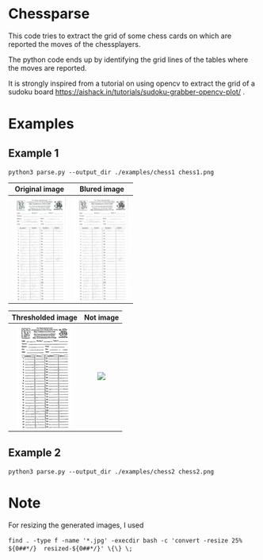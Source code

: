 # Chessparse

This code tries to extract the grid of some chess cards on which are reported the moves of the chessplayers.

The python code ends up by identifying the grid lines of the tables where the moves are reported.

It is strongly inspired from a tutorial on using opencv to extract the grid of a sudoku board https://aishack.in/tutorials/sudoku-grabber-opencv-plot/ .

# Examples

## Example 1

    python3 parse.py --output_dir ./examples/chess1 chess1.png

| Original image | Blured image |
| :---: | :---: |
| [![](resized-chess1.png)](./chess1.png) | ![](examples/chess1/resized-0-blur.jpg)  |

|           Thresholded image                   |             Not image                  |
| :-------------------------------------------: | :------------------------------------: |
| ![](examples/chess1/resized-1-threshold.jpg)  | ![](examples/chess1/resized-2-notjpg)  |




## Example 2

    python3 parse.py --output_dir ./examples/chess2 chess2.png


# Note

For resizing the generated images, I used

    find . -type f -name '*.jpg' -execdir bash -c 'convert -resize 25% ${0##*/}  resized-${0##*/}' \{\} \;
